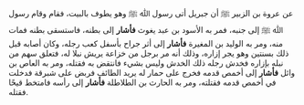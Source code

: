 عن عروة بن الزبير ﷺ أن جبريل أتى رسول ﷲ ﷺ وهو يطوف بالبيت، فقام وقام رسول ﷲ ﷺ إلى جنبه، فمر به الأسود بن عبد يغوث **فأشار** إلى بطنه، فاستسقى بطنه فمات منه، ومر به الوليد بن المغيرة **فأشار** إلى أثر جراح بأسفل كعب رجله، وكان أصابه قبل ذلك بسنتين وهو يجر إزاره، وذلك أنه مر برجل من خزاعة يريش نبلا له، فتعلق سهم من نبله بإزاره فخدش رجله ذلك الخدش وليس بشيء فانتقض به فقتله، ومر به العاص بن وائل **فأشار** إلى أخمص قدمه فخرج على حمار له يريد الطائف فربض على شبرقة فدخلت في أخمص قدمه فقتلته، ومر به الحارث بن الطلاطلة **فأشار** إلى رأسه فامتخط قيحًا فقتله.